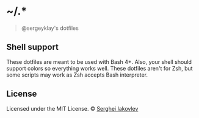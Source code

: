 # ~/.*

> @sergeyklay's dotfiles

## Shell support

These dotfiles are meant to be used with Bash 4+. Also, your shell should
support colors so everything works well. These dotfiles aren't for Zsh, but
some scripts may work as Zsh accepts Bash interpreter.

## License

Licensed under the MIT License.
&copy; [Serghei Iakovlev](https://github.com/sergeyklay)

